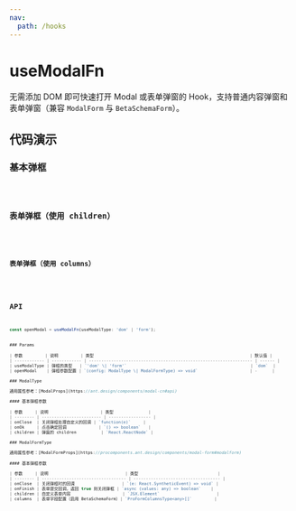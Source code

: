 ```yaml
---
nav:
  path: /hooks
---
```


# useModalFn

无需添加 DOM 即可快速打开 Modal 或表单弹窗的 Hook，支持普通内容弹窗和表单弹窗（兼容 `ModalForm` 与 `BetaSchemaForm`）。

## 代码演示

### 基本弹框

<code hideActions='["CSB"]' src="./demo/demo1.tsx" />

### 表单弹框（使用 children）

<code hideActions='["CSB"]' src="./demo/demo2.tsx" />

### 表单弹框（使用 columns）

<code hideActions='["CSB"]' src="./demo/demo3.tsx" />

## API

```ts
const openModal = useModalFn(useModalType: 'dom' | 'form');


### Params

| 参数         | 说明         | 类型                                                               | 默认值 |
| ------------ | ------------ | ------------------------------------------------------------------ | ------ |
| useModalType | 弹框的类型   | `'dom' \| 'form'`                                                  | `dom`  |
| openModal    | 弹框参数配置 | `(config: ModalType \| ModalFormType) => void`                     | -      |

### ModalType

通用属性参考：[ModalProps](https://ant.design/components/modal-cn#api)

#### 基本弹框参数

| 参数     | 说明                     | 类型              |
| -------- | ------------------------ | ----------------- |
| onClose  | 关闭弹框处理自定义的回调 | `function(e)`     |
| onOk     | 点击确定回调             | `() => boolean`   |
| children | 弹窗的 children          | `React.ReactNode` |

### ModalFormType

通用属性参考：[ModalFormProps](https://procomponents.ant.design/components/modal-form#modalform)

#### 基本弹框参数

| 参数     | 说明                               | 类型                                |
| -------- | ---------------------------------- | ----------------------------------- |
| onClose  | 关闭弹框时的回调                   | `(e: React.SyntheticEvent) => void` |
| onFinish | 表单提交回调，返回 true 则关闭弹框 | `async (values: any) => boolean`    |
| children | 自定义表单内容                     | `JSX.Element`                       |
| columns  | 表单字段配置（启用 BetaSchemaForm）| `ProFormColumnsType<any>[]`         |
```
